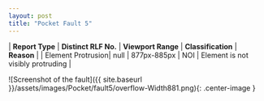 ```yaml
---
layout: post
title: "Pocket Fault 5"
---
```

| **Report Type** | **Distinct RLF No.** | **Viewport Range** | **Classification** | **Reason** |
| Element Protrusion| null | 877px-885px | NOI | Element is not visibly protruding | 

![Screenshot of the fault]({{ site.baseurl }}/assets/images/Pocket/fault5/overflow-Width881.png){: .center-image }